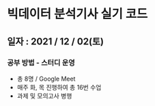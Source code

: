 # 빅데이터 분석기사 실기 코드


## 일자 : 2021 / 12 / 02(토)

### 공부 방법 - 스터디 운영

- 총 8명 / Google Meet
- 매주 화, 목 진행하여 총 16번 수업
- 과제 및 모의고사 병행
